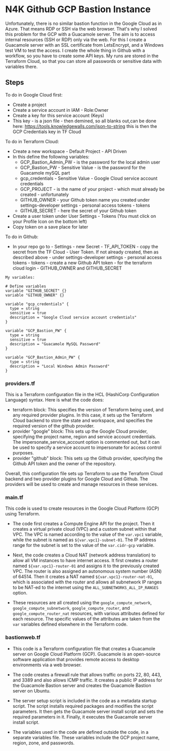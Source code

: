 # N4K Github GCP Bastion Instance

Unfortunately, there is no similar bastion function in the Google Cloud as in Azure. That means RDP or SSH via the web browser. That's why I solved this problem for the GCP with a Guacamole server. The aim is to access internal resources (SSH or RDP) only via the web. For this I create a Guacamole server with an SSL certificate from LetsEncrypt, and a Windows test VM to test the access. I create the whole thing in Github with a workflow, so you have to create some API keys. My runs are stored in the Terraform Cloud, so that you can store all passwords or sensitive data with variables there.

## Steps

To do in Google Cloud first:

- Create a project
- Create a service account in IAM - Role:Owner
- Create a key for this service account (Keys)
- This key - is a json file - then demined, so all blanks out,can be done here:
  https://tools.knowledgewalls.com/json-to-string
  this is then the GCP Credentials key in TF Cloud

To do in Terraform Cloud:

- Create a new workspace - Default Project - API Driven
- In this define the following variables:
  - GCP_Bastion_Admin_PW - is the password for the local admin user
  - GCP_Bastion_PW - Sensitive Value - is the password for the Guacamole mySQL part
  - gcp_credentials - Sensitive Value - Google Cloud service account credentials
  - GCP_PROJECT - is the name of your project - which must already be created - unfortunately
  - GITHUB_OWNER - your Github token name you created under settings-developer settings - personal access tokens - tokens
  - GITHUB_SECRET - here the secret of your Github token
- Create a user token under User Settings - Tokens
  (You must click on your Profile Icon on the bottom left)
- Copy token on a save place for later

To do in Github:

- In your repo go to - Settings - new Secret - TF_API_TOKEN - copy the secret from the TF Cloud - User Token. If not already created, then as described above - under settings-developer settings - personal access tokens - tokens - create a new Github API token - for the terraform cloud login - GITHUB_OWNER and GITHUB_SECRET

```
My variables:

# Define variables
variable "GITHUB_SECRET" {}
variable "GITHUB_OWNER" {}

variable "gcp_credentials" {
  type = string
  sensitive = true
  description = "Google Cloud service account credentials"
}

variable "GCP_Bastion_PW" {
  type = string
  sensitive = true
  description = "Guacamole MySQL Password"
}

variable "GCP_Bastion_Admin_PW" {
  type = string
  description = "Local Windows Admin Password"
}
```

### providers.tf

This is a Terraform configuration file in the HCL (HashiCorp Configuration Language) syntax. Here is what the code does:

- terraform block: This specifies the version of Terraform being used, and any required provider plugins. In this case, it sets up the Terraform Cloud backend to store the state and workspace, and specifies the required version of the github provider.
- provider "google" block: This sets up the Google Cloud provider, specifying the project name, region and service account credentials. The impersonate_service_account option is commented out, but it can be used to specify a service account to impersonate for access control purposes.
- provider "github" block: This sets up the Github provider, specifying the Github API token and the owner of the repository.

Overall, this configuration file sets up Terraform to use the Terraform Cloud backend and two provider plugins for Google Cloud and Github. The providers will be used to create and manage resources in these services.

### main.tf

This code is used to create resources in the Google Cloud Platform (GCP) using Terraform. 

- The code first creates a Compute Engine API for the project. Then it creates a virtual private cloud (VPC) and a custom subnet within that VPC. The VPC is named according to the value of the `var.vpc1` variable, while the subnet is named as `${var.vpc1}-subnet-01`. The IP address range for the subnet is set to the value of the `var.cidr-gcp` variable. 

- Next, the code creates a Cloud NAT (network address translation) to allow all VM instances to have internet access. It first creates a router named `${var.vpc1}-router-01` and assigns it to the previously created VPC. The router is also assigned an autonomous system number (ASN) of 64514. Then it creates a NAT named `${var.vpc1}-router-nat-01`, which is associated with the router and allows all subnetwork IP ranges to be NAT-ed to the internet using the `ALL_SUBNETWORKS_ALL_IP_RANGES` option. 

- These resources are all created using the `google_compute_network`, `google_compute_subnetwork`, `google_compute_router`, and `google_compute_router_nat` resources, with various attributes defined for each resource. The specific values of the attributes are taken from the `var` variables defined elsewhere in the Terraform code.

### bastionweb.tf

- This code is a Terraform configuration file that creates a Guacamole server on Google Cloud Platform (GCP). Guacamole is an open-source software application that provides remote access to desktop environments via a web browser. 

- The code creates a firewall rule that allows traffic on ports 22, 80, 443, and 3389 and also allows ICMP traffic. It creates a public IP address for the Guacamole Bastion server and creates the Guacamole Bastion server on Ubuntu. 

- The server setup script is included in the code as a metadata startup script. The script installs required packages and modifies the script parameters. It then gets the Guacamole server install script and sets the required parameters in it. Finally, it executes the Guacamole server install script.

- The variables used in the code are defined outside the code, in a separate variables file. These variables include the GCP project name, region, zone, and passwords.